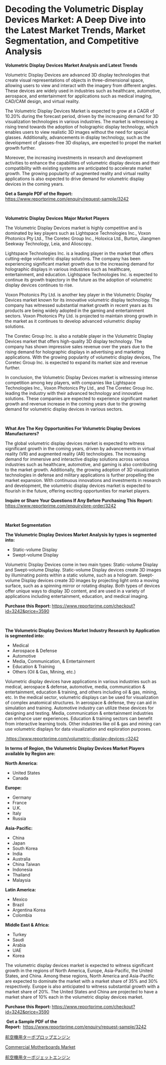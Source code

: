<p><h1>Decoding the Volumetric Display Devices Market: A Deep Dive into the Latest Market Trends, Market Segmentation, and Competitive Analysis</h1></p><p><strong>Volumetric Display Devices Market Analysis and Latest Trends</strong></p>
<p><p>Volumetric Display Devices are advanced 3D display technologies that create visual representations of objects in three-dimensional space, allowing users to view and interact with the imagery from different angles. These devices are widely used in industries such as healthcare, automotive, aerospace, and entertainment for applications such as medical imaging, CAD/CAM design, and virtual reality.</p><p>The Volumetric Display Devices Market is expected to grow at a CAGR of 10.20% during the forecast period, driven by the increasing demand for 3D visualization technologies in various industries. The market is witnessing a rising trend towards the adoption of holographic display technology, which enables users to view realistic 3D images without the need for special glasses. Additionally, advancements in display technology, such as the development of glasses-free 3D displays, are expected to propel the market growth further.</p><p>Moreover, the increasing investments in research and development activities to enhance the capabilities of volumetric display devices and their compatibility with existing systems are anticipated to accelerate market growth. The growing popularity of augmented reality and virtual reality applications is also expected to drive demand for volumetric display devices in the coming years.</p></p>
<p><strong>Get a Sample PDF of the Report:&nbsp;</strong> <a href="https://www.reportprime.com/enquiry/request-sample/3242">https://www.reportprime.com/enquiry/request-sample/3242</a></p>
<p>&nbsp;</p>
<p><strong>Volumetric Display Devices Major Market Players</strong></p>
<p><p>The Volumetric Display Devices market is highly competitive and is dominated by key players such as Lightspace Technologies Inc., Voxon Photonics Pty Ltd., The Coretec Group Inc., Holoxica Ltd., Burton, Jiangmen Seekway Technology, Leia, and Alioscopy.</p><p>Lightspace Technologies Inc. is a leading player in the market that offers cutting-edge volumetric display solutions. The company has been experiencing significant market growth due to the increasing demand for holographic displays in various industries such as healthcare, entertainment, and education. Lightspace Technologies Inc. is expected to continue its growth trajectory in the future as the adoption of volumetric display devices continues to rise.</p><p>Voxon Photonics Pty Ltd. is another key player in the Volumetric Display Devices market known for its innovative volumetric display technology. The company has witnessed substantial market growth in recent years as its products are being widely adopted in the gaming and entertainment sectors. Voxon Photonics Pty Ltd. is projected to maintain strong growth in the market as it continues to develop advanced volumetric display solutions.</p><p>The Coretec Group Inc. is also a notable player in the Volumetric Display Devices market that offers high-quality 3D display technology. The company has shown impressive sales revenue over the years due to the rising demand for holographic displays in advertising and marketing applications. With the growing popularity of volumetric display devices, The Coretec Group Inc. is expected to expand its market size and revenue further.</p><p>In conclusion, the Volumetric Display Devices market is witnessing intense competition among key players, with companies like Lightspace Technologies Inc., Voxon Photonics Pty Ltd., and The Coretec Group Inc. leading the industry with their advanced technology and innovative solutions. These companies are expected to experience significant market growth and revenue increase in the coming years due to the growing demand for volumetric display devices in various sectors.</p></p>
<p>&nbsp;</p>
<p><strong>What Are The Key Opportunities For Volumetric Display Devices Manufacturers?</strong></p>
<p><p>The global volumetric display devices market is expected to witness significant growth in the coming years, driven by advancements in virtual reality (VR) and augmented reality (AR) technologies. The increasing demand for immersive and interactive display solutions across various industries such as healthcare, automotive, and gaming is also contributing to the market growth. Additionally, the growing adoption of 3D visualization technologies in defense and military applications is further propelling the market expansion. With continuous innovations and investments in research and development, the volumetric display devices market is expected to flourish in the future, offering exciting opportunities for market players.</p></p>
<p><strong>Inquire or Share Your Questions If Any Before Purchasing This Report:</strong> <a href="https://www.reportprime.com/enquiry/pre-order/3242">https://www.reportprime.com/enquiry/pre-order/3242</a></p>
<p>&nbsp;</p>
<p><strong>Market Segmentation</strong></p>
<p><strong>The Volumetric Display Devices Market Analysis by types is segmented into:</strong></p>
<p><ul><li>Static-volume Display</li><li>Swept-volume Display</li></ul></p>
<p><p>Volumetric Display Devices come in two main types: Static-volume Display and Swept-volume Display. Static-volume Display devices create 3D images by illuminating points within a static volume, such as a hologram. Swept-volume Display devices create 3D images by projecting light onto a moving surface, such as a spinning mirror or rotating display. Both types of devices offer unique ways to display 3D content, and are used in a variety of applications including entertainment, education, and medical imaging.</p></p>
<p><strong>Purchase this Report:&nbsp;</strong><a href="https://www.reportprime.com/checkout?id=3242&price=3590">https://www.reportprime.com/checkout?id=3242&price=3590</a></p>
<p>&nbsp;</p>
<p><strong>The Volumetric Display Devices Market Industry Research by Application is segmented into:</strong></p>
<p><ul><li>Medical</li><li>Aerospace & Defense</li><li>Automotive</li><li>Media, Communication, & Entertainment</li><li>Education & Training</li><li>Others (Oil & Gas, Mining, etc.)</li></ul></p>
<p><p>Volumetric display devices have applications in various industries such as medical, aerospace & defense, automotive, media, communication & entertainment, education & training, and others including oil & gas, mining, etc. In the medical sector, volumetric displays can be used for visualization of complex anatomical structures. In aerospace & defense, they can aid in simulation and training. Automotive industry can utilize these devices for designing and testing. Media, communication & entertainment industries can enhance user experiences. Education & training sectors can benefit from interactive learning tools. Other industries like oil & gas and mining can use volumetric displays for data visualization and exploration purposes.</p></p>
<p><a href="https://www.reportprime.com/volumetric-display-devices-r3242">&nbsp;https://www.reportprime.com/volumetric-display-devices-r3242</a></p>
<p><strong>In terms of Region, the Volumetric Display Devices Market Players available by Region are:</strong></p>
<p>
    <p> <strong> North America: </strong>
        <ul>
            <li>United States</li>
            <li>Canada</li>
        </ul>
        </p> 
    <p> <strong> Europe: </strong>
        <ul>
            <li>Germany</li>
            <li>France</li>
            <li>U.K.</li>
            <li>Italy</li>
            <li>Russia</li>
        </ul>
        </p> 
    <p> <strong> Asia-Pacific: </strong>
        <ul>
            <li>China</li>
            <li>Japan</li>
            <li>South Korea</li>
            <li>India</li>
            <li>Australia</li>
            <li>China Taiwan</li>
            <li>Indonesia</li>
            <li>Thailand</li>
            <li>Malaysia</li>
        </ul>
        </p> 
    <p> <strong> Latin America: </strong>
        <ul>
            <li>Mexico</li>
            <li>Brazil</li>
            <li>Argentina Korea</li>
            <li>Colombia</li>
        </ul>
        </p> 
    <p> <strong> Middle East & Africa: </strong>
        <ul>
            <li>Turkey</li>
            <li>Saudi</li>
            <li>Arabia</li>
            <li>UAE</li>
            <li>Korea</li>
        </ul>
    </p>
    </p>
<p><p>The volumetric display devices market is expected to witness significant growth in the regions of North America, Europe, Asia-Pacific, the United States, and China. Among these regions, North America and Asia-Pacific are expected to dominate the market with a market share of 35% and 30% respectively. Europe is also anticipated to witness substantial growth with a market share of 20%. The United States and China are projected to have a market share of 10% each in the volumetric display devices market.</p></p>
<p><strong>Purchase this Report: </strong><a href="https://www.reportprime.com/checkout?id=3242&price=3590">https://www.reportprime.com/checkout?id=3242&price=3590</a></p>
<p>&nbsp;<strong>Get a Sample PDF of the Report:&nbsp;&nbsp;</strong><a href="https://www.reportprime.com/enquiry/request-sample/3242">https://www.reportprime.com/enquiry/request-sample/3242</a></p>
<p><strong></strong></p>
<p><p><a href="https://github.com/HershelKris/Market-Research-Report-List-1/blob/main/535912472853.md">航空機用ターボプロップエンジン</a></p><p><a href="https://github.com/gladysalidde/Market-Research-Report-List-1/blob/main/commercial-motherboards-market.md">Commercial Motherboards Market</a></p><p><a href="https://github.com/CarlieShields/Market-Research-Report-List-1/blob/main/287701572852.md">航空機用ターボジェットエンジン</a></p></p>
